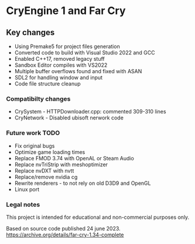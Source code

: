 # CryEngine 1 and Far Cry

## Key changes

* Using Premake5 for project files generation
* Converted code to build with Visual Studio 2022 and GCC
* Enabled C++17, removed legacy stuff
* Sandbox Editor compiles with VS2022
* Multiple buffer overflows found and fixed with ASAN
* SDL2 for handling window and input
* Code file structure cleanup

### Compatibilty changes

* CrySystem  - HTTPDownloader.cpp: commented 309-310 lines
* CryNetwork - Disabled ubisoft nerwork code

### Future work TODO

* Fix original bugs
* Optimize game loading times
* Replace FMOD 3.74 with OpenAL or Steam Audio
* Replace nvTriStrip with meshoptimizer
* Replace nvDXT with nvtt
* Replace/remove nvidia cg
* Rewrite renderers - to not rely on old D3D9 and OpenGL
* Linux port

### Legal notes

This project is intended for educational and non-commercial purposes only.

Based on source code published 24 june 2023.
https://archive.org/details/far-cry-1.34-complete
